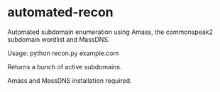 # automated-recon
Automated subdomain enumeration using Amass, the commonspeak2 subdomain wordlist and MassDNS. 

Usage: python recon.py example.com

Returns a bunch of active subdomains.

Amass and MassDNS installation required.
